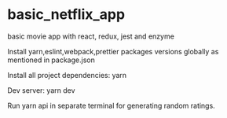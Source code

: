 # basic_netflix_app
basic movie app with react, redux, jest and enzyme

Install yarn,eslint,webpack,prettier packages versions globally as mentioned in package.json

Install all project dependencies: yarn

Dev server: yarn dev

Run yarn api in separate terminal for generating random ratings.
